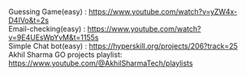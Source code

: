 Guessing Game(easy) : https://www.youtube.com/watch?v=yZW4x-D4IVo&t=2s<br>
Email-checking(easy) : https://www.youtube.com/watch?v=9E4UEsWpYvM&t=1155s<br>
Simple Chat bot(easy) : https://hyperskill.org/projects/206?track=25 <br>
Akhil Sharma GO projects playlist: https://www.youtube.com/@AkhilSharmaTech/playlists
